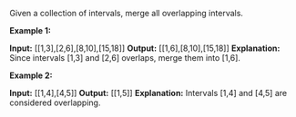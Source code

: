 
Given a collection of intervals, merge all overlapping intervals.

**Example 1:**

**Input:** [[1,3],[2,6],[8,10],[15,18]]
**Output:** [[1,6],[8,10],[15,18]]
**Explanation:** Since intervals [1,3] and [2,6] overlaps, merge them into [1,6].

**Example 2:**

**Input:** [[1,4],[4,5]]
**Output:** [[1,5]]
**Explanation:** Intervals [1,4] and [4,5] are considered overlapping.